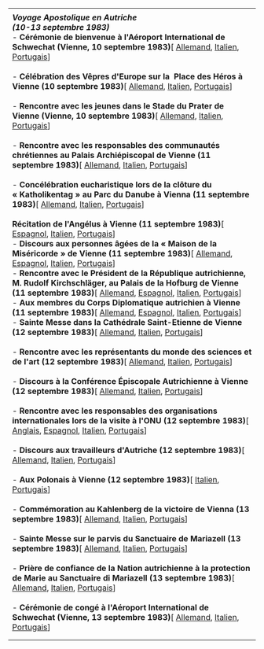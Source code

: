 |     |
| --- |
|  |
| ***Voyage Apostolique en Autriche***<br>***(10-13 septembre 1983)***<br>- **Cérémonie de bienvenue à l'Aéroport International de Schwechat (Vienne, 10 septembre 1983)**[ [Allemand](/content/john-paul-ii/de/speeches/1983/september/documents/hf_jp-ii_spe_19830910_arrivo-vienna.html), [Italien](/content/john-paul-ii/it/speeches/1983/september/documents/hf_jp-ii_spe_19830910_arrivo-vienna.html), [Portugais](/content/john-paul-ii/pt/speeches/1983/september/documents/hf_jp-ii_spe_19830910_arrivo-vienna.html)]<br>  <br>- **Célébration des Vêpres d'Europe sur la  Place des Héros à Vienne (10 septembre 1983)**[ [Allemand](/content/john-paul-ii/de/homilies/1983/documents/hf_jp-ii_hom_19830910_celebrazione-vespri.html), [Italien](/content/john-paul-ii/it/homilies/1983/documents/hf_jp-ii_hom_19830910_celebrazione-vespri.html), [Portugais](/content/john-paul-ii/pt/homilies/1983/documents/hf_jp-ii_hom_19830910_celebrazione-vespri.html)]<br>  <br>- **Rencontre avec les jeunes dans le Stade du Prater de Vienne (Vienne, 10 septembre 1983)**[ [Allemand](/content/john-paul-ii/de/speeches/1983/september/documents/hf_jp-ii_spe_19830910_giovani-prater.html), [Italien](/content/john-paul-ii/it/speeches/1983/september/documents/hf_jp-ii_spe_19830910_giovani-prater.html), [Portugais](/content/john-paul-ii/pt/speeches/1983/september/documents/hf_jp-ii_spe_19830910_giovani-prater.html)]<br>  <br>- **Rencontre avec les responsables des communautés chrétiennes au Palais Archiépiscopal de Vienne (11 septembre 1983)**[ [Allemand](/content/john-paul-ii/de/speeches/1983/september/documents/hf_jp-ii_spe_19830911_chiese-cristiane.html), [Italien](/content/john-paul-ii/it/speeches/1983/september/documents/hf_jp-ii_spe_19830911_chiese-cristiane.html), [Portugais](/content/john-paul-ii/pt/speeches/1983/september/documents/hf_jp-ii_spe_19830911_chiese-cristiane.html)]<br>  <br>- **Concélébration eucharistique lors de la clôture du « Katholikentag » au Parc du Danube à Vienna (11 septembre 1983)**[ [Allemand](/content/john-paul-ii/de/homilies/1983/documents/hf_jp-ii_hom_19830911_chiusura-katholikentag.html), [Italien](/content/john-paul-ii/it/homilies/1983/documents/hf_jp-ii_hom_19830911_chiusura-katholikentag.html), [Portugais](/content/john-paul-ii/pt/homilies/1983/documents/hf_jp-ii_hom_19830911_chiusura-katholikentag.html)]<br>  <br>**Récitation de l'Angélus à Vienne (11 septembre 1983)**[ [Espagnol](/content/john-paul-ii/es/angelus/1983/documents/hf_jp-ii_ang_19830911.html), [Italien](/content/john-paul-ii/it/angelus/1983/documents/hf_jp-ii_ang_19830911.html), [Portugais](/content/john-paul-ii/pt/angelus/1983/documents/hf_jp-ii_ang_19830911.html)]<br>- **Discours aux personnes âgées de la « Maison de la Miséricorde » de Vienne (11 septembre 1983)**[ [Allemand](/content/john-paul-ii/de/speeches/1983/september/documents/hf_jp-ii_spe_19830911_casa-misericordia.html), [Espagnol](/content/john-paul-ii/es/speeches/1983/september/documents/hf_jp-ii_spe_19830911_casa-misericordia.html), [Italien](/content/john-paul-ii/it/speeches/1983/september/documents/hf_jp-ii_spe_19830911_casa-misericordia.html), [Portugais](/content/john-paul-ii/pt/speeches/1983/september/documents/hf_jp-ii_spe_19830911_casa-misericordia.html)]<br>- **Rencontre avec le Président de la République autrichienne, M. Rudolf Kirchschläger, au Palais de la Hofburg de Vienne (11 septembre 1983)**[ [Allemand](/content/john-paul-ii/de/speeches/1983/september/documents/hf_jp-ii_spe_19830911_presidente-repubblica.html), [Espagnol](/content/john-paul-ii/es/speeches/1983/september/documents/hf_jp-ii_spe_19830911_presidente-repubblica.html), [Italien](/content/john-paul-ii/it/speeches/1983/september/documents/hf_jp-ii_spe_19830911_presidente-repubblica.html), [Portugais](/content/john-paul-ii/pt/speeches/1983/september/documents/hf_jp-ii_spe_19830911_presidente-repubblica.html)]<br>- **Aux membres du Corps Diplomatique autrichien à Vienne (11 septembre 1983)**[ [Allemand](/content/john-paul-ii/de/speeches/1983/september/documents/hf_jp-ii_spe_19830911_corpo-diplomatico.html), [Espagnol](/content/john-paul-ii/es/speeches/1983/september/documents/hf_jp-ii_spe_19830911_corpo-diplomatico.html), [Italien](/content/john-paul-ii/it/speeches/1983/september/documents/hf_jp-ii_spe_19830911_corpo-diplomatico.html), [Portugais](/content/john-paul-ii/pt/speeches/1983/september/documents/hf_jp-ii_spe_19830911_corpo-diplomatico.html)]<br>- **Sainte Messe dans la Cathédrale Saint-Etienne de Vienne (12 septembre 1983)**[ [Allemand](/content/john-paul-ii/de/homilies/1983/documents/hf_jp-ii_hom_19830912_duomo-s-stefano.html), [Italien](/content/john-paul-ii/it/homilies/1983/documents/hf_jp-ii_hom_19830912_duomo-s-stefano.html), [Portugais](/content/john-paul-ii/pt/homilies/1983/documents/hf_jp-ii_hom_19830912_duomo-s-stefano.html)]<br>  <br>- **Rencontre avec les représentants du monde des sciences et de l'art (12 septembre 1983)**[ [Allemand](/content/john-paul-ii/de/speeches/1983/september/documents/hf_jp-ii_spe_19830912_scienza-arte.html), [Italien](/content/john-paul-ii/it/speeches/1983/september/documents/hf_jp-ii_spe_19830912_scienza-arte.html), [Portugais](/content/john-paul-ii/pt/speeches/1983/september/documents/hf_jp-ii_spe_19830912_scienza-arte.html)]<br>  <br>- **Discours à la Conférence Épiscopale Autrichienne à Vienne (12 septembre 1983)**[ [Allemand](/content/john-paul-ii/de/speeches/1983/september/documents/hf_jp-ii_spe_19830912_conf-episcopale-austriaca.html), [Italien](/content/john-paul-ii/it/speeches/1983/september/documents/hf_jp-ii_spe_19830912_conf-episcopale-austriaca.html), [Portugais](/content/john-paul-ii/pt/speeches/1983/september/documents/hf_jp-ii_spe_19830912_conf-episcopale-austriaca.html)]<br>  <br>- **Rencontre avec les responsables des organisations internationales lors de la visite à l'ONU (12 septembre 1983)**[ [Anglais](/content/john-paul-ii/en/speeches/1983/september/documents/hf_jp-ii_spe_19830912_organizzazioni-internazionali.html), [Espagnol](/content/john-paul-ii/es/speeches/1983/september/documents/hf_jp-ii_spe_19830912_organizzazioni-internazionali.html), [Italien](/content/john-paul-ii/it/speeches/1983/september/documents/hf_jp-ii_spe_19830912_organizzazioni-internazionali.html), [Portugais](/content/john-paul-ii/pt/speeches/1983/september/documents/hf_jp-ii_spe_19830912_organizzazioni-internazionali.html)]<br>  <br>- **Discours aux travailleurs d'Autriche (12 septembre 1983)**[ [Allemand](/content/john-paul-ii/de/speeches/1983/september/documents/hf_jp-ii_spe_19830912_lavoratori-austria.html), [Italien](/content/john-paul-ii/it/speeches/1983/september/documents/hf_jp-ii_spe_19830912_lavoratori-austria.html), [Portugais](/content/john-paul-ii/pt/speeches/1983/september/documents/hf_jp-ii_spe_19830912_lavoratori-austria.html)]<br>  <br>- **Aux Polonais à Vienne (12 septembre 1983)**[ [Italien](/content/john-paul-ii/it/speeches/1983/september/documents/hf_jp-ii_spe_19830912_polacchi-vienna.html), [Portugais](/content/john-paul-ii/pt/speeches/1983/september/documents/hf_jp-ii_spe_19830912_polacchi-vienna.html)]<br>  <br>- **Commémoration au Kahlenberg de la victoire de Vienna (13 septembre 1983)**[ [Allemand](/content/john-paul-ii/de/speeches/1983/september/documents/hf_jp-ii_spe_19830913_rievocazione-kahlenberg.html), [Italien](/content/john-paul-ii/it/speeches/1983/september/documents/hf_jp-ii_spe_19830913_rievocazione-kahlenberg.html), [Portugais](/content/john-paul-ii/pt/speeches/1983/september/documents/hf_jp-ii_spe_19830913_rievocazione-kahlenberg.html)]<br>  <br>- **Sainte Messe sur le parvis du Sanctuaire de Mariazell (13 septembre 1983)**[ [Allemand](/content/john-paul-ii/de/homilies/1983/documents/hf_jp-ii_hom_19830913_santuario-mariazell.html), [Italien](/content/john-paul-ii/it/homilies/1983/documents/hf_jp-ii_hom_19830913_santuario-mariazell.html), [Portugais](/content/john-paul-ii/pt/homilies/1983/documents/hf_jp-ii_hom_19830913_santuario-mariazell.html)]<br>  <br>- **Prière de confiance de la Nation autrichienne à la protection de Marie au Sanctuaire di Mariazell (13 septembre 1983)**[ [Allemand](/content/john-paul-ii/de/speeches/1983/september/documents/hf_jp-ii_spe_19830913_preghiera-vergine.html), [Italien](/content/john-paul-ii/it/speeches/1983/september/documents/hf_jp-ii_spe_19830913_preghiera-vergine.html), [Portugais](/content/john-paul-ii/pt/speeches/1983/september/documents/hf_jp-ii_spe_19830913_preghiera-vergine.html)]<br>  <br>- **Cérémonie de congé à l'Aéroport International de Schwechat (Vienne, 13 septembre 1983)**[ [Allemand](/content/john-paul-ii/de/speeches/1983/september/documents/hf_jp-ii_spe_19830913_congedo-austria.html), [Italien](/content/john-paul-ii/it/speeches/1983/september/documents/hf_jp-ii_spe_19830913_congedo-austria.html), [Portugais](/content/john-paul-ii/pt/speeches/1983/september/documents/hf_jp-ii_spe_19830913_congedo-austria.html)] |
|  |
|  |
